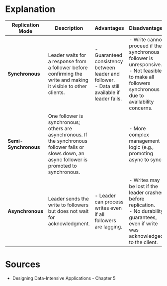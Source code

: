 # Explanation

| Replication Mode     | Description                                                                                                                                          | Advantages                                                                                          | Disadvantages                                                                                                                                           |
| -------------------- | ---------------------------------------------------------------------------------------------------------------------------------------------------- | --------------------------------------------------------------------------------------------------- | ------------------------------------------------------------------------------------------------------------------------------------------------------- |
| **Synchronous**      | Leader waits for a response from a follower before confirming the write and making it visible to other clients.                                      | - Guaranteed consistency between leader and follower.  <br> - Data still available if leader fails. | - Write cannot proceed if the synchronous follower is unresponsive. <br> - Not feasible to make all followers synchronous due to availability concerns. |
| **Semi-Synchronous** | One follower is synchronous; others are asynchronous. If the synchronous follower fails or slows down, an async follower is promoted to synchronous. |                                                                                                     | - More complex management logic (e.g., promoting async to sync).                                                                                        |
| **Asynchronous**     | Leader sends the write to followers but does not wait for acknowledgment.                                                                            | - Leader can process writes even if all followers are lagging.                                      | - Writes may be lost if the leader crashes before replication. <br> - No durability guarantees, even if write was acknowledged to the client.           |

# Sources
- Designing Data-Intensive Applications - Chapter 5
